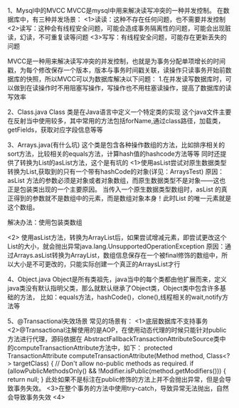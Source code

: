 1、Mysql中的MVCC
MVCC是mysql中用来解决读写冲突的一种并发控制。
在数据库中，有三种并发场景：
<1>读读：这种不存在任何问题，也不需要并发控制
<2>读写：这种会有线程安全问题，可能会造成事务隔离性的问题，可能会出现脏读，幻读，不可重复读等问题
<3>写写：有线程安全问题，可能存在更新丢失的问题

MVCC是一种用来解决读写冲突的并发控制，也就是为事务分配单项增长的时间戳，为每个修改保存一个版本，版本与事务时间戳关联，读操作只读事务开始前数据库的快照，所以MVCC可以为数据库解决以下问题：
1.在并发读写数据库时，可以做到在读操作时不用阻塞写操作，写操作也不用柱塞读操作，提高了数据库的读写效率


2、Class.java
Class 类是在Java语言中定义一个特定类的实现
这个java文件主要在反射当中使用较多，其中常用的方法包括forName,通过class路径，加载类，getFields，获取对应字段信息等等


3、Arrays.java(有什么坑)
这个类是包含各种操作数组的方法，比如排序相关的sort方法，比较相关的equals方法，计算hash值的hashcode方法等等
同时还提供了转换为List的asList方法，这个是有坑的
<1>使用asList尝试对原生数据类型转换为List,获取到的只有一个带有hashCode的对象(详见：ArraysTest)
原因：
asList 方法的参数必须是对象或者对象数组，而原生数据类型不是对象——这也正是包装类出现的一个主要原因。
当传入一个原生数据类型数组时，asList 的真正得到的参数就不是数组中的元素，而是数组对象本身！此时List 的唯一元素就是这个数组。

解决办法：使用包装类数组

<2> 使用asList方法，转换为ArrayList后，如果尝试增减元素，即尝试更改这个List的大小，就会抛出异常java.lang.UnsupportedOperationException
原因：通过Arrays.asList转换为ArrayList，数组信息保存在一个被final修饰的数组中，所以大小是不可更改的，只能实际创建一个真正的ArraysList才行

4、Object.java
Object是所有类祖先，java当中的每个类都由他扩展而来，定义java类没有默认指明父类，那么就默认继承了Object类，Object类中包含许多基础的方法，
比如：equals方法，hashCode()，clone(),线程相关的wait,notify方法等


5、@Transactional失效场景
常见的场景有：
<1>底层数据库不支持事务
<2>@Transactional注解使用的是AOP，在使用动态代理的时候只能针对public方法进行代理，源码依据在
AbstractFallbackTransactionAttributeSource类中的computeTransactionAttribute方法中，如下：
protected TransactionAttribute computeTransactionAttribute(Method method,
   Class<?> targetClass) {
       // Don't allow no-public methods as required.
       if (allowPublicMethodsOnly() && !Modifier.isPublic(method.getModifiers())) {
       return null;
}
此处如果不是标注在public修饰的方法上并不会抛出异常，但是会导致事务失效。
<3>在整个事务的方法中使用try-catch，导致异常无法抛出，自然会导致事务失效
<4>
